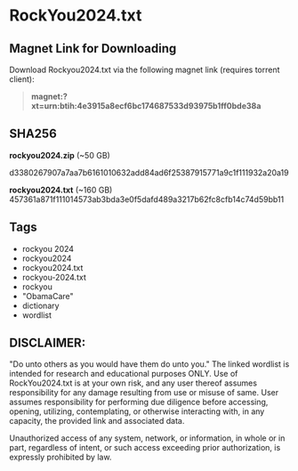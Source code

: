
# RockYou2024.txt

## Magnet Link for Downloading
Download Rockyou2024.txt via the following magnet link (requires torrent client): 

> **magnet:?xt=urn:btih:4e3915a8ecf6bc174687533d93975b1ff0bde38a**
 
## SHA256
**rockyou2024.zip** (~50 GB)

d3380267907a7aa7b6161010632add84ad6f25387915771a9c1f111932a20a19

**rockyou2024.txt** (~160 GB) 
457361a871f111014573ab3bda3e0f5dafd489a3217b62fc8cfb14c74d59bb11

## Tags
- rockyou 2024
- rockyou2024
- rockyou2024.txt
- rockyou-2024.txt
- rockyou
- "ObamaCare"
- dictionary
- wordlist

## DISCLAIMER:
"Do unto others as you would have them do unto you."
The linked wordlist is intended for research and educational purposes ONLY.
Use of RockYou2024.txt is at your own risk, and any user thereof assumes responsibility
for any damage resulting from use or misuse of same. User assumes responsibility
for performing due diligence before accessing, opening, utilizing, contemplating,
or otherwise interacting with, in any capacity, the provided link and associated data.

Unauthorized access of any system, network, or information, in whole or in part, 
regardless of intent, or such access exceeding prior authorization, is expressly prohibited by law.


